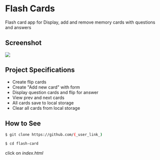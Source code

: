 # Flash Cards
Flash card app for Display, add and remove memory cards with questions and answers

## Screenshot
![](https://github.com/anandmohan23/Hacktoberfest-web/blob/master/flash-card/Screenshot.jpg?raw=true)

## Project Specifications

- Create flip cards
- Create "Add new card" with form
- Display question cards and flip for answer
- View prev and next cards
- All cards save to local storage
- Clear all cards from local storage

## How to See
```sh
$ git clone https://github.com/(_user_link_)
```
```sh
$ cd flash-card
```
click on *index.html*
